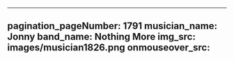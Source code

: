 ------
pagination_pageNumber: 1791
musician_name: Jonny
band_name: Nothing More
img_src: images/musician1826.png
onmouseover_src: 
------